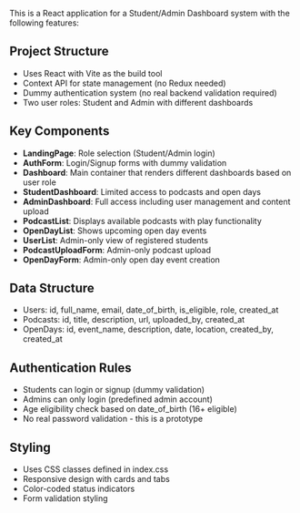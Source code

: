 <!-- Use this file to provide workspace-specific custom instructions to Copilot. For more details, visit https://code.visualstudio.com/docs/copilot/copilot-customization#_use-a-githubcopilotinstructionsmd-file -->

This is a React application for a Student/Admin Dashboard system with the following features:

## Project Structure
- Uses React with Vite as the build tool
- Context API for state management (no Redux needed)
- Dummy authentication system (no real backend validation required)
- Two user roles: Student and Admin with different dashboards

## Key Components
- **LandingPage**: Role selection (Student/Admin login)
- **AuthForm**: Login/Signup forms with dummy validation
- **Dashboard**: Main container that renders different dashboards based on user role
- **StudentDashboard**: Limited access to podcasts and open days
- **AdminDashboard**: Full access including user management and content upload
- **PodcastList**: Displays available podcasts with play functionality
- **OpenDayList**: Shows upcoming open day events
- **UserList**: Admin-only view of registered students
- **PodcastUploadForm**: Admin-only podcast upload
- **OpenDayForm**: Admin-only open day event creation

## Data Structure
- Users: id, full_name, email, date_of_birth, is_eligible, role, created_at
- Podcasts: id, title, description, url, uploaded_by, created_at
- OpenDays: id, event_name, description, date, location, created_by, created_at

## Authentication Rules
- Students can login or signup (dummy validation)
- Admins can only login (predefined admin account)
- Age eligibility check based on date_of_birth (16+ eligible)
- No real password validation - this is a prototype

## Styling
- Uses CSS classes defined in index.css
- Responsive design with cards and tabs
- Color-coded status indicators
- Form validation styling
